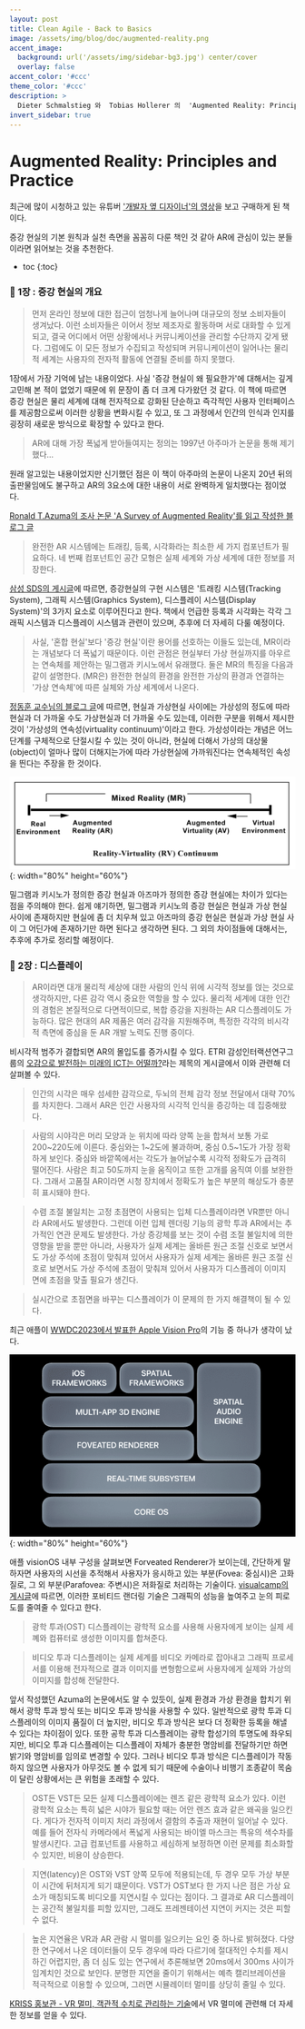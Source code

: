 ```yaml
---
layout: post
title: Clean Agile - Back to Basics
image: /assets/img/blog/doc/augmented-reality.png
accent_image: 
  background: url('/assets/img/sidebar-bg3.jpg') center/cover
  overlay: false
accent_color: '#ccc'
theme_color: '#ccc'
description: >
  Dieter Schmalstieg 와  Tobias Hollerer 의  'Augmented Reality: Principles and Practice' 을 읽고 정리한 글입니다.
invert_sidebar: true
---
```


# Augmented Reality: Principles and Practice

최근에 많이 시청하고 있는 유튜버 ['개발자 옆 디자이너'의 영상](https://www.youtube.com/watch?v=r4dIowyDbgs)을 보고 구매하게 된 책이다.

증강 현실의 기본 원칙과 실천 측면을 꼼꼼히 다룬 책인 것 같아 AR에 관심이 있는 분들이라면 읽어보는 것을 추천한다.



* toc
{:toc}


### 📒 1장 : 증강 현실의 개요

> 먼저 온라인 정보에 대한 접근이 엄청나게 늘어나며 대규모의 정보 소비자들이 생겨났다. 이런 소비자들은 이어서 정보 제조자로 활동하며 서로 대화할 수 있게 되고, 결국 어디에서 어떤 상황에서나 커뮤니케이션을 관리할 수단까지 갖게 됐다. 그럼에도 이 모든 정보가 수집되고 작성되며 커뮤니케이션이 일어나는 물리적 세계는 사용자의 전자적 활동에 연결될 준비를 하지 못했다.

1장에서 가장 기억에 남는 내용이었다. 사실 '증강 현실이 왜 필요한가'에 대해서는 깊게 고민해 본 적이 없었기 때문에 위 문장이 좀 더 크게 다가왔던 것 같다. 이 책에 따르면 증강 현실은 물리 세계에 대해 전자적으로 강화된 단순하고 즉각적인 사용자 인터페이스를 제공함으로써 이러한 상황을 변화시킬 수 있고, 또 그 과정에서 인간의 인식과 인지를 굉장히 새로운 방식으로 확장할 수 있다고 한다.


> AR에 대해 가장 폭넓게 받아들여지는 정의는 1997년 아주마가 논문을 통해 제기했다...

원래 알고있는 내용이었지만 신기했던 점은 이 책이 아주마의 논문이 나온지 20년 뒤의 출판물임에도 불구하고 AR의 3요소에 대한 내용이 서로 완벽하게 일치했다는 점이었다. 

[Ronald T.Azuma의 조사 논문 'A Survey of Augmented Reality'를 읽고 작성한 블로그 글](https://hardy716.github.io/blog/document/2023-06-21-a-survey-of-augmented-reality/#-ar의-정의-3요소)


> 완전한 AR 시스템에는 트래킹, 등록, 시각화라는 최소한 세 가지 컴포넌트가 필요하다. 네 번째 컴포넌트인 공간 모형은 실제 세계와 가상 세계에 대한 정보를 저장한다.

[삼성 SDS의 게시글](https://www.samsungsds.com/kr/insights/augmented-reality-technology.html)에 따르면, 증강현실의 구현 시스템은 '트래킹 시스템(Tracking System), 그래픽 시스템(Graphics System), 디스플레이 시스템(Display System)'의 3가지 요소로 이루어진다고 한다. 책에서 언급한 등록과 시각화는 각각 그래픽 시스템과 디스플레이 시스템과 관련이 있으며, 추후에 더 자세히 다룰 예정이다.


> 사실, '혼합 현실'보다 '증강 현실'이란 용어를 선호하는 이들도 있는데, MR이라는 개념보다 더 폭넓기 때문이다. 이런 관점은 현실부터 가상 현실까지를 아우르는 연속체를 제안하는 밀그램과 키시노에서 유래했다. 둘은 MR의 특징을 다음과 같이 설명한다. (MR은) 완전한 현실의 환경을 완전한 가상의 환경과 연결하는 '가상 연속체'에 따른 실체와 가상 세계에서 나온다.

[정동훈 교수님의 블로그 글](https://www.donghunc.kr/single-post/2017/03/03/가상현실-증강현실-그리고-혼합현실의-이해)에 따르면, 현실과 가상현실 사이에는 가상성의 정도에 따라 현실과 더 가까울 수도 가상현실과 더 가까울 수도 있는데, 이러한 구분을 위해서 제시한 것이 '가상성의 연속성(virtuality continuum)'이라고 한다. 가상성이라는 개념은 어느 단계를 구체적으로 단절시킬 수 있는 것이 아니라, 현실에 더해서 가상의 대상물(object)이 얼마나 많이 더해지는가에 따라 가상현실에 가까워진다는 연속체적인 속성을 띈다는 주장을 한 것이다.

![ar1-1](/assets/img/blog/doc/Reality-Virtuality-Continuum.jpg){: width="80%" height="60%"}

밀그램과 키시노가 정의한 증강 현실과 아즈마가 정의한 증강 현실에는 차이가 있다는 점을 주의해야 한다. 쉽게 얘기하면, 밀그램과 키시노의 증강 현실은 현실과 가상 현실 사이에 존재하지만 현실에 좀 더 치우쳐 있고 아즈마의 증강 현실은 현실과 가상 현실 사이 그 어딘가에 존재하기만 하면 된다고 생각하면 된다. 그 외의 차이점들에 대해서는, 추후에 추가로 정리할 예정이다.


### 📒 2장 : 디스플레이

> AR이라면 대개 물리적 세상에 대한 사람의 인식 위에 시각적 정보를 얹는 것으로 생각하지만, 다른 감각 역시 중요한 역할을 할 수 있다. 물리적 세계에 대한 인간의 경험은 본질적으로 다면적이므로, 복합 증강을 지원하는 AR 디스플레이도 가능하다. 많은 현대의 AR 제품은 여러 감각을 지원해주며, 특정한 각각의 비시각적 측면에 중심을 둔 AR 개발 노력도 진행 중이다.

비시각적 범주가 결합되면 AR의 몰입도를 증가시킬 수 있다. ETRI 감성인터랙션연구그룹의 [오감으로 발전하는 미래의 ICT는 어떨까?](https://www.etri.re.kr/webzine/20190215/sub01.html)라는 제목의 게시글에서 이와 관련해 더 살펴볼 수 있다.


> 인간의 시각은 매우 섬세한 감각으로, 두뇌의 전체 감각 정보 전달에서 대략 70%를 차지한다. 그래서 AR은 인간 사용자의 시각적 인식을 증강하는 데 집중해왔다.

> 사람의 시야각은 머리 모양과 눈 위치에 따라 양쪽 눈을 합쳐서 보통 가로 200~220도에 이른다. 중심와는 1~2도에 불과하며, 중심 0.5~1도가 가장 정확하게 보인다. 중심와 바깥쪽에서는 각도가 늘어날수록 시각적 정확도가 급격히 떨어진다. 사람은 최고 50도까지 눈을 움직이고 또한 고개를 움직여 이를 보완한다. 그래서 고품질 AR이라면 시청 장치에서 정확도가 높은 부분의 해상도가 충분히 표시돼야 한다.

> 수렴 조절 불일치는 고정 초점면이 사용되는 입체 디스플레이라면 VR뿐만 아니라 AR에서도 발생한다. 그런데 이런 입체 렌더링 기능의 광학 투과 AR에서는 추가적인 연관 문제도 발생한다. 가상 증강체를 보는 것이 수렴 조절 불일치에 의한 영향을 받을 뿐만 아니라, 사용자가 실제 세계는 올바른 원근 조절 신호로 보면서도 가상 주석에 초점이 맞춰져 있어서 사용자가 실제 세계는 올바른 원근 조절 신호로 보면서도 가상 주석에 초점이 맞춰져 있어서 사용자가 디스플레이 이미지 면에 초점을 맞출 필요가 생긴다.

> 실시간으로 초점면을 바꾸는 디스플레이가 이 문제의 한 가지 해결책이 될 수 있다.

최근 애플이 [WWDC2023에서 발표한 Apple Vision Pro](https://www.apple.com/kr/newsroom/2023/06/introducing-apple-vision-pro/)의 기능 중 하나가 생각이 났다.

![ar1-2](/assets/img/blog/doc/vision-OS.png){: width="80%" height="60%"}

애플 visionOS 내부 구성을 살펴보면 Forveated Renderer가 보이는데, 간단하게 말하자면 사용자의 시선을 추적해서 사용자가 응시하고 있는 부분(Fovea: 중심시)은 고화질로, 그 외 부분(Parafovea: 주변시)은 저화질로 처리하는 기술이다. [visualcamp의 게시글](https://visual.camp/ko/05-vr시선추적기술-foveated-rendering/)에 따르면, 이러한 포비티드 랜더링 기술은 그래픽의 성능을 높여주고 눈의 피로도를 줄여줄 수 있다고 한다.


> 광학 투과(OST) 디스플레이는 광학적 요소를 사용해 사용자에게 보이는 실제 세꼐와 컴퓨터로 생성한 이미지를 합쳐준다.

> 비디오 투과 디스플레이는 실제 세계를 비디오 카메라로 잡아내고 그래픽 프로세서를 이용해 전자적으로 결과 이미지를 변형함으로써 사용자에게 실제와 가상의 이미지를 합성해 전달한다.

앞서 작성했던 Azuma의 논문에서도 알 수 있듯이, 실제 환경과 가상 환경을 합치기 위해서 광학 투과 방식 또는 비디오 투과 방식을 사용할 수 있다. 일반적으로 광학 투과 디스플레이의 이미지 품질이 더 높지만, 비디오 투과 방식은 보다 더 정확한 등록을 해낼 수 있다는 차이점이 있다. 또한 공학 투과 디스플레이는 광학 합성기의 투명도에 좌우되지만, 비디오 투과 디스플레이는 디스플레이 자체가 충분한 명암비를 전달하기만 하면 밝기와 명암비를 임의로 변경할 수 있다. 그러나 비디오 투과 방식은 디스플레이가 작동하지 않으면 사용자가 아무것도 볼 수 없게 되기 때문에 수술이나 비행기 조종같이 목숨이 달린 상황에서는 큰 위험을 초래할 수 있다.

> OST든 VST든 모든 실제 디스플레이에는 렌즈 같은 광학적 요소가 있다. 이런 광학적 요소는 특히 넓은 시야가 필요할 때는 어안 렌즈 효과 같은 왜곡을 일으킨다. 게다가 전자적 이미지 처리 과정에서 결함의 추출과 재현이 일어날 수 있다. 예를 들어 전자식 카메라에서 폭넓게 사용되는 바이엘 마스크는 특유의 색수차를 발생시킨다. 고급 컴포넌트를 사용하고 세심하게 보정하면 이런 문제를 최소화할 수 있지만, 비용이 상승한다.

> 지연(latency)은 OST와 VST 양쪽 모두에 적용되는데, 두 경우 모두 가상 부분이 시간에 뒤처지게 되기 떄문이다. VST가 OST보다 한 가지 나은 점은 가상 요소가 매칭되도록 비디오를 지연시킬 수 있다는 점이다. 그 결과로 AR 디스플레이는 공간적 불일치를 피할 있지만, 그래도 프레젠테이션 지연이 커지는 것은 피할 수 없다.

> 높은 지연율은 VR과 AR 관람 시 멀미를 일으키는 요인 중 하나로 밝혀졌다. 다양한 연구에서 나온 데이터들이 모두 경우에 따라 다르기에 절대적인 수치를 제시하긴 어렵지만, 좀 더 심도 있는 연구에서 추론해보면 20ms에서 300ms 사이가 임계치인 것으로 보인다. 분명한 지연을 줄이기 위해서는 예측 캘리브레이션을 적극적으로 이용할 수 있으며, 그러면 시뮬레이터 멀미를 상당히 줄일 수 있다.

[KRISS 홍보관 - VR 멀미, 객관적 수치로 관리하는 기술](https://www.kriss.re.kr/gallery.es?mid=a10106030000&bid=0002&b_list=12&act=view&list_no=3839&nPage=1&vlist_no_npage=3&keyField=&orderby=)에서 VR 멀미에 관련해 더 자세한 정보를 얻을 수 있다.
